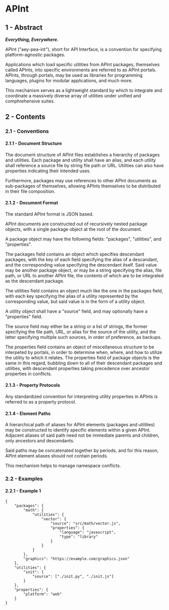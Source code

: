 # APInt

## 1 - Abstract

***Everything, Everywhere.***

APInt ("aey-pea-int"), short for API Interface, is a convention for specifying platform-agnostic
packages.

Applications which load specific utilities from APInt packages, themselves called APInts, into
specific environments are referred to as APInt portals. APInts, through portals, may be used as
libraries for programming languages, plugins for modular applications, and much more.

This mechanism serves as a lightweight standard by which to integrate and coordinate a massively
diverse array of utilities under unified and comphrehensive suites.

## 2 - Contents

### 2.1 - Conventions

#### 2.1.1 - Document Structure

The document structure of APInt files establishes a hierarchy of packages and utilities. Each
package and utility shall have an alias, and each utility shall reference a source file by string
file path or URL. Utilities can also have properties indicating their intended uses.

Furthermore, packages may use references to other APInt documents as sub-packages of themselves,
allowing APInts themselves to be distributed in their file composition.

#### 2.1.2 - Document Format

The standard APInt format is JSON based.

APInt documents are constructed out of recursively nested package objects, with a single package
object at the root of the document.

A package object may have the following fields: "packages", "utilities", and "properties".

The packages field contains an object which specifies descendant packages, with the key of each
field specifying the alias of a descandant, and the corresponding value specifying the descendant
itself. Said value may be another package object, or may be a string specifying the alias, file
path, or URL to another APInt file, the contents of which are to be integrated as the descendant
package.

The utilities field contains an object much like the one in the packages field, with each key
specifying the alias of a utility represented by the corresponding value, but said value is in the
form of a utility object.

A utility object shall have a "source" field, and may optionally have a "properties" field.

The source field may either be a string or a list of strings, the former specifying the file path,
URL, or alias for the source of the utility, and the latter specifying multiple such sources, in
order of preference, as backups.

The properties field contains an object of miscellaneous structure to be interpeted by portals, in
order to determine when, where, and how to utilize the utility to which it relates. The properties
field of package objects is the same in this regard, bubbling down to all of their descendant
packages and utilities, with descendant properties taking precedence over ancestor properties in
conflicts.

#### 2.1.3 - Property Protocols

Any standardized convention for interpreting utility properties in APInts is referred to as a
property protocol.

#### 2.1.4 - Element Paths

A hierarchical path of aliases for APInt elements (packages and utilities) may be constructed to
identify specific elements within a given APInt. Adjacent aliases of said path need not be
immediate parents and children, only ancestors and descendants.

Said paths may be concatenated together by periods, and for this reason, APInt element aliases
should not contain periods.

This mechanism helps to manage namespace conflicts.

### 2.2 - Examples

#### 2.2.1 - Example 1

    {
    	"packages": {
    		"math": {
    			"utilities": {
    				"vector": {
    					"source": "src/math/vector.js",
    					"properties": {
    						"language": "javascript",
    						"type": "library"
    					}
    				}
    			}
    		},
    		"graphics": "https://example.com/graphics.json"
    	},
    	"utilities": {
    		"init": {
    			"source": ["./init.py", "./init.js"]
    		}
    	},
    	"properties": {
    		"platform": "web"
    	}
    }